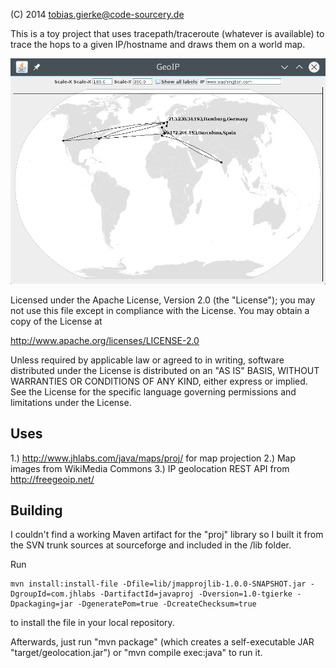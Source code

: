 (C) 2014 tobias.gierke@code-sourcery.de

This is a toy project that uses tracepath/traceroute (whatever is available) to trace the hops to a given IP/hostname and draws them on a world map.

![screenshot](https://github.com/toby1984/geolocation/blob/master/screenshot.png)

Licensed under the Apache License, Version 2.0 (the "License");
you may not use this file except in compliance with the License.
You may obtain a copy of the License at

http://www.apache.org/licenses/LICENSE-2.0

Unless required by applicable law or agreed to in writing, software
distributed under the License is distributed on an "AS IS" BASIS,
WITHOUT WARRANTIES OR CONDITIONS OF ANY KIND, either express or implied.
See the License for the specific language governing permissions and
limitations under the License.

Uses
----

1.) http://www.jhlabs.com/java/maps/proj/ for map projection
2.) Map images from WikiMedia Commons
3.) IP geolocation REST API from http://freegeoip.net/

Building
--------

I couldn't find a working Maven artifact for the "proj" library so I built it from the SVN trunk sources at sourceforge and included in the /lib folder. 

Run

    mvn install:install-file -Dfile=lib/jmapprojlib-1.0.0-SNAPSHOT.jar -DgroupId=com.jhlabs -DartifactId=javaproj -Dversion=1.0-tgierke -Dpackaging=jar -DgeneratePom=true -DcreateChecksum=true

to install the file in your local repository.

Afterwards, just run "mvn package" (which creates a self-executable JAR "target/geolocation.jar") or "mvn compile exec:java" to run it.
